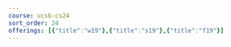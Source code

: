 ```yaml
---
course: ucsb-cs24
sort_order: 24
offerings: [{"title":"w19"},{"title":"s19"},{"title":"f19"}]
---
```

